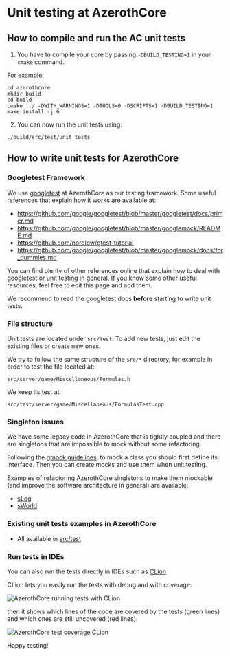 # Unit testing at AzerothCore

## How to compile and run the AC unit tests

1. You have to compile your core by passing `-DBUILD_TESTING=1` in your `cmake` command. 

For example:

```
cd azerothcore
mkdir build
cd build
cmake ../ -DWITH_WARNINGS=1 -DTOOLS=0 -DSCRIPTS=1 -DBUILD_TESTING=1
make install -j 6
```

2. You can now run the unit tests using:

```
./build/src/test/unit_tests
```

## How to write unit tests for AzerothCore

### Googletest Framework

We use [googletest](https://github.com/google/googletest) at AzerothCore as our testing framework. Some useful references that explain how it works are available at:

- https://github.com/google/googletest/blob/master/googletest/docs/primer.md
- https://github.com/google/googletest/blob/master/googlemock/README.md
- https://github.com/nordlow/gtest-tutorial
- https://github.com/google/googletest/blob/master/googlemock/docs/for_dummies.md

You can find plenty of other references online that explain how to deal with googletest or unit testing in general. 
If you know some other useful resources, feel free to edit this page and add them.

We recommend to read the googletest docs **before** starting to write unit tests.

### File structure

Unit tests are located under `src/test`. To add new tests, just edit the existing files or create new ones.

We try to follow the same structure of the `src/*` directory, for example in order to test the file located at:

```
src/server/game/Miscellaneous/Formulas.h
```

We keep its test at:

```
src/test/server/game/Miscellaneous/FormulasTest.cpp
```

### Singleton issues

We have some legacy code in AzerothCore that is tightly coupled and there are singletons that are impossible to mock without some refactoring.

Following the [gmock guidelines](https://github.com/google/googletest/blob/master/googlemock/docs/for_dummies.md), to mock a class you should first define its interface. Then you can create mocks and use them when unit testing.

Examples of refactoring AzerothCore singletons to make them mockable (and improve the software architecture in general) are available:

- [sLog](https://github.com/azerothcore/azerothcore-wotlk/pull/3801)
- [sWorld](https://github.com/azerothcore/azerothcore-wotlk/pull/3862)

### Existing unit tests examples in AzerothCore

- All available in [src/test](https://github.com/azerothcore/azerothcore-wotlk/tree/master/src/test)

### Run tests in IDEs

You can also run the tests directly in IDEs such as [CLion](https://github.com/azerothcore/azerothcore-wotlk/discussions/3881) 

CLion lets you easily run the tests with debug and with coverage:

![AzerothCore running tests with CLion](https://user-images.githubusercontent.com/75517/101983422-520a9000-3c7b-11eb-8442-5c9fd18e13f6.png)

then it shows which lines of the code are covered by the tests (green lines) and which ones are still uncovered (red lines):

![AzerothCore test coverage CLion](https://user-images.githubusercontent.com/75517/101983433-6fd7f500-3c7b-11eb-882d-0aed16f0f03a.png)


Happy testing!
